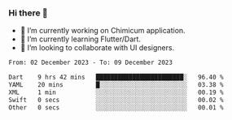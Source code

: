 ### Hi there 👋

<!--
**devcat37/devcat37** is a ✨ _special_ ✨ repository because its `README.md` (this file) appears on your GitHub profile.-->


- 🔭 I’m currently working on Chimicum application.
- 🌱 I’m currently learning Flutter/Dart.
- 👯 I’m looking to collaborate with UI designers.
<!-- - 🤔 I’m looking for help with ... -->

<!--START_SECTION:waka-->

```txt
From: 02 December 2023 - To: 09 December 2023

Dart    9 hrs 42 mins   ████████████████████████░   96.40 %
YAML    20 mins         █░░░░░░░░░░░░░░░░░░░░░░░░   03.38 %
XML     1 min           ░░░░░░░░░░░░░░░░░░░░░░░░░   00.19 %
Swift   0 secs          ░░░░░░░░░░░░░░░░░░░░░░░░░   00.02 %
Other   0 secs          ░░░░░░░░░░░░░░░░░░░░░░░░░   00.01 %
```

<!--END_SECTION:waka-->
